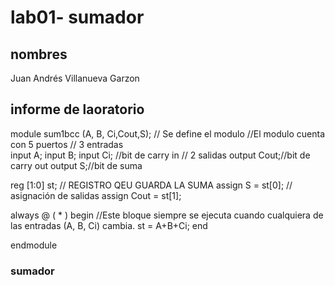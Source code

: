 # lab01- sumador 
## nombres
Juan Andrés Villanueva Garzon

## informe de laoratorio 
module sum1bcc (A, B, Ci,Cout,S); // Se define el modulo
 //El modulo cuenta con 5 puertos
 // 3 entradas  
  input  A;
  input  B;
  input  Ci; //bit de carry in 
// 2 salidas 
  output Cout;//bit de carry out 
  output S;//bit de suma 

  reg [1:0] st;   // REGISTRO QEU GUARDA LA SUMA 
  assign S = st[0]; // asignación de salidas
  assign Cout = st[1]; 

  always @ ( * ) begin //Este bloque siempre se ejecuta cuando cualquiera de las entradas (A, B, Ci) cambia.
  	st  = 	A+B+Ci;
  end
  
endmodule

### sumador 
